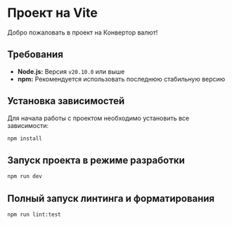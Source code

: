 # Проект на Vite

Добро пожаловать в проект на Конвертор валют!

## Требования

- **Node.js:** Версия `v20.10.0` или выше
- **npm:** Рекомендуется использовать последнюю стабильную версию

## Установка зависимостей

Для начала работы с проектом необходимо установить все зависимости:

```bash
npm install
```

## Запуск проекта в режиме разработки
```bash
npm run dev
```

## Полный запуск линтинга и форматирования

```bash
npm run lint:test
```



